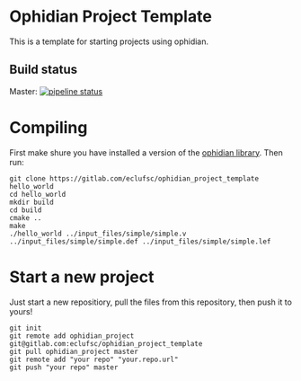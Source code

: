 # Ophidian Project Template
This is a template for starting projects using ophidian.

## Build status
Master: [![pipeline status](https://gitlab.com/eclufsc/ophidian_project_template/badges/master/pipeline.svg)](https://gitlab.com/eclufsc/ophidian_project_template/commits/master)

# Compiling
First make shure you have installed a version of the [ophidian library](https://gitlab.com/eclufsc/ophidian).
Then run:
```
git clone https://gitlab.com/eclufsc/ophidian_project_template hello_world
cd hello_world
mkdir build
cd build
cmake ..
make
./hello_world ../input_files/simple/simple.v ../input_files/simple/simple.def ../input_files/simple/simple.lef
```

# Start a new project
Just start a new repositiory, pull the files from this repository, then push it to yours!
```
git init
git remote add ophidian_project git@gitlab.com:eclufsc/ophidian_project_template
git pull ophidian_project master
git remote add "your repo" "your.repo.url"
git push "your repo" master
```
